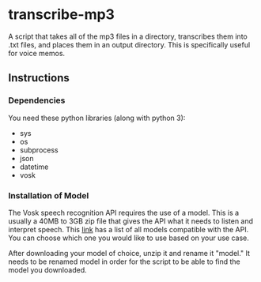 # transcribe-mp3
A script that takes all of the mp3 files in a directory, transcribes them into .txt files, and places them in an output directory. This is specifically useful for voice memos.


## Instructions

### Dependencies 

You need these python libraries (along with python 3):
- sys
- os
- subprocess
- json
- datetime
- vosk

### Installation of Model

The Vosk speech recognition API requires the use of a model. This is a usually a
40MB to 3GB zip file that gives the API what it needs to listen and interpret
speech. This [link](https://alphacephei.com/vosk/models) has a list of all
models compatible with the API. You can choose which one you would like to use
based on your use case.

After downloading your model of choice, unzip it and rename it "model." It needs
to be renamed model in order for the script to be able to find the model you
downloaded.
